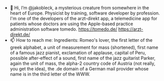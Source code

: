- 👋 Hi, I’m @jakobleck, a mysterious creature from somewhere in the heart of Europe. Physicist by training, software developer by profession. I'm one of the developers of the arzt-direkt app, a telemedicine app for patients whose doctors are using the Apple-based practice administration software tomedo. https://tomedo.de/ https://arzt-direkt.de/
- 📫 How to reach me: Ingredients: Romeo's lover, the first letter of the greek alphabet, a unit of measurement for mass (shortened), first name of a famous jazz pianist, exclamation of applause, capital of Peru, possible after-effect of a sound, first name of the jazz guitarist Parker, again the unit of mass, the alpha-2 country code of Austria (not really, you get the idea), the .de domain of  a German mail provider whose name is in the third letter of the WWW.

<!---
jakobleck/jakobleck is a ✨ special ✨ repository because its `README.md` (this file) appears on your GitHub profile.
You can click the Preview link to take a look at your changes.
--->
